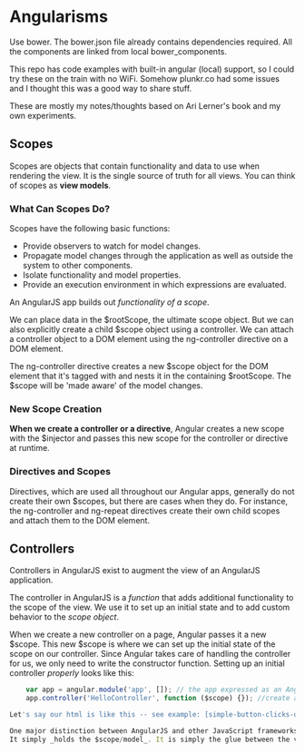 # Angularisms

Use bower. The bower.json file already contains dependencies required.
All the components are linked from local bower_components.

This repo has code examples with built-in angular (local) support, so I could try these on the train with no WiFi. Somehow plunkr.co had some issues and I thought this was a good way to share stuff.

These are mostly my notes/thoughts based on Ari Lerner's book and my own experiments.

## Scopes

Scopes are objects that contain functionality and data to use when rendering the view. It is the single source of truth for all views. You can think of scopes as __view models__.

### What Can Scopes Do?

Scopes have the following basic functions:
* Provide observers to watch for model changes.
* Propagate model changes through the application as well as outside the system to other components.
* Isolate functionality and model properties.
* Provide an execution environment in which expressions are evaluated.

An AngularJS app builds out _functionality of a scope_.

We can place data in the $rootScope, the ultimate scope object. But we can also explicitly create a child $scope object using a controller. We can attach a controller object to a DOM element using the ng-controller directive on a DOM element.

The ng-controller directive creates a new $scope object for the DOM element that it's tagged with and nests it in the containing $rootScope. The $scope will be 'made aware' of the model changes.

### New Scope Creation

__When we create a controller or a directive__, Angular creates a new scope with the $injector and passes this new scope for the controller or directive at runtime.

### Directives and Scopes

Directives, which are used all throughout our Angular apps, generally do not create their own $scopes, but there are cases when they do. For instance, the ng-controller and ng-repeat directives create their own child scopes and attach them to the DOM element.

## Controllers

Controllers in AngularJS exist to augment the view of an AngularJS application. 

The controller in AngularJS is a _function_ that adds additional functionality to the scope of the view. We use it to set up an initial state and to add custom behavior to the _scope object_.

When we create a new controller on a page, Angular passes it a new $scope. This new $scope is where we can set up the initial state of the scope on our controller. Since Angular takes care of handling the controller for us, we only need to write the constructor function. Setting up an initial controller _properly_ looks like this:

```javascript
    var app = angular.module('app', []); // the app expressed as an Angular module
    app.controller('HelloController', function ($scope) {}); //create a controller that is attached when the ng-controller attribute on an html element says ng-controller='HelloController'

Let's say our html is like this -- see example: [simple-button-clicks-using-controller-and-directives.html].

One major distinction between AngularJS and other JavaScript frameworks is that the controller is _not_ the appropriate place to do _any DOM manipulation or formatting, data manipulation, or state maintenance_.
It simply _holds the $scope/model_. It is simply the glue between the view and the $scope model.
